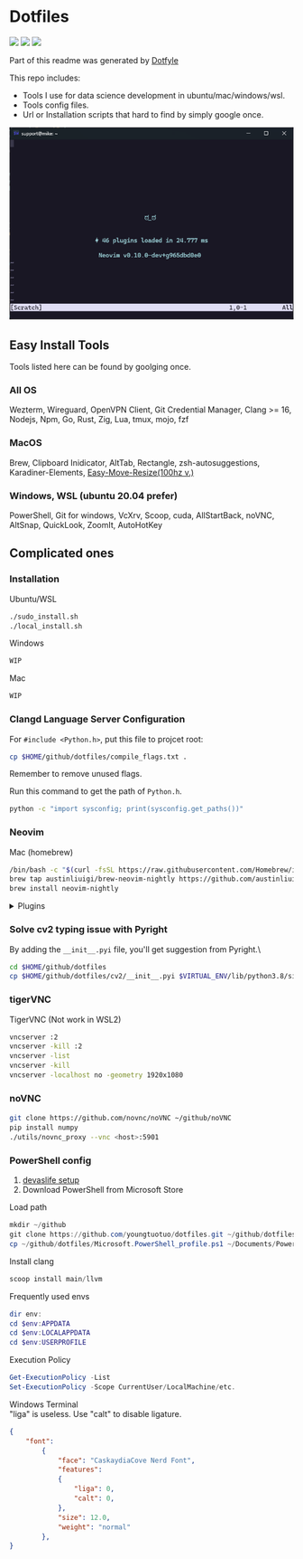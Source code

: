 # Dotfiles

<a href="https://dotfyle.com/youngtuotuo/dotfiles-nvim"><img src="https://dotfyle.com/youngtuotuo/dotfiles-nvim/badges/plugins?style=flat" /></a>
<a href="https://dotfyle.com/youngtuotuo/dotfiles-nvim"><img src="https://dotfyle.com/youngtuotuo/dotfiles-nvim/badges/leaderkey?style=flat" /></a>
<a href="https://dotfyle.com/youngtuotuo/dotfiles-nvim"><img src="https://dotfyle.com/youngtuotuo/dotfiles-nvim/badges/plugin-manager?style=flat" /></a>

Part of this readme was generated by [Dotfyle](https://dotfyle.com)

This repo includes:

- Tools I use for data science development in ubuntu/mac/windows/wsl.
- Tools config files.
- Url or Installation scripts that hard to find by simply google once.

![image](pictures/startup.png)

## Easy Install Tools

Tools listed here can be found by goolging once.

### All OS

Wezterm, Wireguard, OpenVPN Client, Git Credential Manager, Clang >= 16,\
Nodejs, Npm, Go, Rust, Zig, Lua, tmux, mojo, fzf

### MacOS

Brew, Clipboard Inidicator, AltTab, Rectangle, zsh-autosuggestions,\
Karadiner-Elements, [Easy-Move-Resize(100hz v.)](https://drive.google.com/file/d/1bdyYV0fyfmAnF1Lla08BVVKNLJTMiQwU/view?usp=drive_link)

### Windows, WSL (ubuntu 20.04 prefer)

PowerShell, Git for windows, VcXrv, Scoop, cuda, AllStartBack, noVNC,\
AltSnap, QuickLook, ZoomIt, AutoHotKey

## Complicated ones

### Installation

Ubuntu/WSL

```bash
./sudo_install.sh
./local_install.sh
```

Windows

```powershell
WIP
```

Mac

```zsh
WIP
```

### Clangd Language Server Configuration

For `#include <Python.h>`, put this file to projcet root:

```bash
cp $HOME/github/dotfiles/compile_flags.txt .
```

Remember to remove unused flags.

Run this command to get the path of `Python.h`.

```bash
python -c "import sysconfig; print(sysconfig.get_paths())"
```

### Neovim

Mac (homebrew)

```bash
/bin/bash -c "$(curl -fsSL https://raw.githubusercontent.com/Homebrew/install/HEAD/install.sh)"
brew tap austinliuigi/brew-neovim-nightly https://github.com/austinliuigi/brew-neovim-nightly.git
brew install neovim-nightly
```

<details>
<summary>Plugins</summary>

bars-and-lines

+ [luukvbaal/statuscol.nvim](https://dotfyle.com/plugins/luukvbaal/statuscol.nvim)

color

+ [folke/twilight.nvim](https://dotfyle.com/plugins/folke/twilight.nvim)

colorscheme

+ [rose-pine/neovim](https://dotfyle.com/plugins/rose-pine/neovim)

comment

+ [numToStr/Comment.nvim](https://dotfyle.com/plugins/numToStr/Comment.nvim)
+ [danymat/neogen](https://dotfyle.com/plugins/danymat/neogen)
+ [folke/todo-comments.nvim](https://dotfyle.com/plugins/folke/todo-comments.nvim)

completion

+ [hrsh7th/nvim-cmp](https://dotfyle.com/plugins/hrsh7th/nvim-cmp)

diagnostics

+ [folke/trouble.nvim](https://dotfyle.com/plugins/folke/trouble.nvim)

editing-support

+ [debugloop/telescope-undo.nvim](https://dotfyle.com/plugins/debugloop/telescope-undo.nvim)
+ [nvim-treesitter/nvim-treesitter-context](https://dotfyle.com/plugins/nvim-treesitter/nvim-treesitter-context)
+ [folke/zen-mode.nvim](https://dotfyle.com/plugins/folke/zen-mode.nvim)
+ [cshuaimin/ssr.nvim](https://dotfyle.com/plugins/cshuaimin/ssr.nvim)
+ [Wansmer/treesj](https://dotfyle.com/plugins/Wansmer/treesj)

formatting

+ [stevearc/conform.nvim](https://dotfyle.com/plugins/stevearc/conform.nvim)

fuzzy-finder

+ [nvim-telescope/telescope.nvim](https://dotfyle.com/plugins/nvim-telescope/telescope.nvim)

git

+ [lewis6991/gitsigns.nvim](https://dotfyle.com/plugins/lewis6991/gitsigns.nvim)

indent

+ [lukas-reineke/indent-blankline.nvim](https://dotfyle.com/plugins/lukas-reineke/indent-blankline.nvim)

lsp

+ [neovim/nvim-lspconfig](https://dotfyle.com/plugins/neovim/nvim-lspconfig)
+ [mfussenegger/nvim-lint](https://dotfyle.com/plugins/mfussenegger/nvim-lint)
+ [j-hui/fidget.nvim](https://dotfyle.com/plugins/j-hui/fidget.nvim)
+ [stevearc/aerial.nvim](https://dotfyle.com/plugins/stevearc/aerial.nvim)

lsp-installer

+ [williamboman/mason.nvim](https://dotfyle.com/plugins/williamboman/mason.nvim)

markdown-and-latex

+ [micangl/cmp-vimtex](https://dotfyle.com/plugins/micangl/cmp-vimtex)
+ [iamcco/markdown-preview.nvim](https://dotfyle.com/plugins/iamcco/markdown-preview.nvim)

marks

+ [ThePrimeagen/harpoon](https://dotfyle.com/plugins/ThePrimeagen/harpoon)

motion

+ [backdround/neowords.nvim](https://dotfyle.com/plugins/backdround/neowords.nvim)

nvim-dev

+ [folke/neodev.nvim](https://dotfyle.com/plugins/folke/neodev.nvim)
+ [nvim-lua/plenary.nvim](https://dotfyle.com/plugins/nvim-lua/plenary.nvim)

plugin-manager

+ [folke/lazy.nvim](https://dotfyle.com/plugins/folke/lazy.nvim)

snippet

+ [L3MON4D3/LuaSnip](https://dotfyle.com/plugins/L3MON4D3/LuaSnip)

split-and-window

+ [anuvyklack/windows.nvim](https://dotfyle.com/plugins/anuvyklack/windows.nvim)

syntax

+ [kylechui/nvim-surround](https://dotfyle.com/plugins/kylechui/nvim-surround)
+ [nvim-treesitter/nvim-treesitter-textobjects](https://dotfyle.com/plugins/nvim-treesitter/nvim-treesitter-textobjects)
+ [nvim-treesitter/nvim-treesitter](https://dotfyle.com/plugins/nvim-treesitter/nvim-treesitter)

Language Servers

clangd, gopls, lua_ls, pyright, ruff_lsp, texlab, zls,

</details>

### Solve cv2 typing issue with Pyright

By adding the `__init__.pyi` file, you'll get suggestion from Pyright.\

```bash
cd $HOME/github/dotfiles
cp $HOME/github/dotfiles/cv2/__init__.pyi $VIRTUAL_ENV/lib/python3.8/site-packages/cv2/__init__.pyi
```

### tigerVNC

TigerVNC (Not work in WSL2)

```bash
vncserver :2
vncserver -kill :2
vncserver -list
vncserver -kill
vncserver -localhost no -geometry 1920x1080
```

### noVNC

```bash
git clone https://github.com/novnc/noVNC ~/github/noVNC
pip install numpy
./utils/novnc_proxy --vnc <host>:5901
```

### PowerShell config

 1. [devaslife setup](https://www.youtube.com/watch?v=5-aK2_WwrmM&t=540s)
 2. Download PowerShell from Microsoft Store

Load path

```powershell
mkdir ~/github
git clone https://github.com/youngtuotuo/dotfiles.git ~/github/dotfiles
cp ~/github/dotfiles/Microsoft.PowerShell_profile.ps1 ~/Documents/PowerShell/
```

Install clang

```powershell
scoop install main/llvm
```

Frequently used envs

```powershell
dir env:
cd $env:APPDATA
cd $env:LOCALAPPDATA
cd $env:USERPROFILE
```

Execution Policy

```powershell
Get-ExecutionPolicy -List
Set-ExecutionPolicy -Scope CurrentUser/LocalMachine/etc.
```

Windows Terminal\
"liga" is useless. Use "calt" to disable ligature.

```json
{
    "font":
        {
            "face": "CaskaydiaCove Nerd Font",
            "features":
            {
                "liga": 0,
                "calt": 0,
            },
            "size": 12.0,
            "weight": "normal"
        },
}
```
